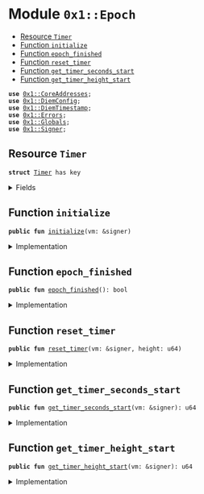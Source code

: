 
<a name="0x1_Epoch"></a>

# Module `0x1::Epoch`



-  [Resource `Timer`](#0x1_Epoch_Timer)
-  [Function `initialize`](#0x1_Epoch_initialize)
-  [Function `epoch_finished`](#0x1_Epoch_epoch_finished)
-  [Function `reset_timer`](#0x1_Epoch_reset_timer)
-  [Function `get_timer_seconds_start`](#0x1_Epoch_get_timer_seconds_start)
-  [Function `get_timer_height_start`](#0x1_Epoch_get_timer_height_start)


<pre><code><b>use</b> <a href="CoreAddresses.md#0x1_CoreAddresses">0x1::CoreAddresses</a>;
<b>use</b> <a href="DiemConfig.md#0x1_DiemConfig">0x1::DiemConfig</a>;
<b>use</b> <a href="DiemTimestamp.md#0x1_DiemTimestamp">0x1::DiemTimestamp</a>;
<b>use</b> <a href="../../../../../../move-stdlib/docs/Errors.md#0x1_Errors">0x1::Errors</a>;
<b>use</b> <a href="Globals.md#0x1_Globals">0x1::Globals</a>;
<b>use</b> <a href="../../../../../../move-stdlib/docs/Signer.md#0x1_Signer">0x1::Signer</a>;
</code></pre>



<a name="0x1_Epoch_Timer"></a>

## Resource `Timer`



<pre><code><b>struct</b> <a href="Epoch.md#0x1_Epoch_Timer">Timer</a> has key
</code></pre>



<details>
<summary>Fields</summary>


<dl>
<dt>
<code>epoch: u64</code>
</dt>
<dd>

</dd>
<dt>
<code>height_start: u64</code>
</dt>
<dd>

</dd>
<dt>
<code>seconds_start: u64</code>
</dt>
<dd>

</dd>
</dl>


</details>

<a name="0x1_Epoch_initialize"></a>

## Function `initialize`



<pre><code><b>public</b> <b>fun</b> <a href="Epoch.md#0x1_Epoch_initialize">initialize</a>(vm: &signer)
</code></pre>



<details>
<summary>Implementation</summary>


<pre><code><b>public</b> <b>fun</b> <a href="Epoch.md#0x1_Epoch_initialize">initialize</a>(vm: &signer) {
    <b>let</b> sender = <a href="../../../../../../move-stdlib/docs/Signer.md#0x1_Signer_address_of">Signer::address_of</a>(vm);
    <b>assert</b>(sender == <a href="CoreAddresses.md#0x1_CoreAddresses_DIEM_ROOT_ADDRESS">CoreAddresses::DIEM_ROOT_ADDRESS</a>(), <a href="../../../../../../move-stdlib/docs/Errors.md#0x1_Errors_requires_role">Errors::requires_role</a>(050001));
    move_to&lt;<a href="Epoch.md#0x1_Epoch_Timer">Timer</a>&gt;(
    vm,
    <a href="Epoch.md#0x1_Epoch_Timer">Timer</a> {
        epoch: 0,
        height_start: 0,
        seconds_start: <a href="DiemTimestamp.md#0x1_DiemTimestamp_now_seconds">DiemTimestamp::now_seconds</a>()
        }
    );
}
</code></pre>



</details>

<a name="0x1_Epoch_epoch_finished"></a>

## Function `epoch_finished`



<pre><code><b>public</b> <b>fun</b> <a href="Epoch.md#0x1_Epoch_epoch_finished">epoch_finished</a>(): bool
</code></pre>



<details>
<summary>Implementation</summary>


<pre><code><b>public</b> <b>fun</b> <a href="Epoch.md#0x1_Epoch_epoch_finished">epoch_finished</a>(): bool <b>acquires</b> <a href="Epoch.md#0x1_Epoch_Timer">Timer</a> {
    <b>let</b> epoch_secs = <a href="Globals.md#0x1_Globals_get_epoch_length">Globals::get_epoch_length</a>();
    <b>let</b> time = borrow_global&lt;<a href="Epoch.md#0x1_Epoch_Timer">Timer</a>&gt;(<a href="CoreAddresses.md#0x1_CoreAddresses_DIEM_ROOT_ADDRESS">CoreAddresses::DIEM_ROOT_ADDRESS</a>());
    <a href="DiemTimestamp.md#0x1_DiemTimestamp_now_seconds">DiemTimestamp::now_seconds</a>() &gt; (epoch_secs + time.seconds_start)
}
</code></pre>



</details>

<a name="0x1_Epoch_reset_timer"></a>

## Function `reset_timer`



<pre><code><b>public</b> <b>fun</b> <a href="Epoch.md#0x1_Epoch_reset_timer">reset_timer</a>(vm: &signer, height: u64)
</code></pre>



<details>
<summary>Implementation</summary>


<pre><code><b>public</b> <b>fun</b> <a href="Epoch.md#0x1_Epoch_reset_timer">reset_timer</a>(vm: &signer, height: u64) <b>acquires</b> <a href="Epoch.md#0x1_Epoch_Timer">Timer</a> {
    <b>let</b> sender = <a href="../../../../../../move-stdlib/docs/Signer.md#0x1_Signer_address_of">Signer::address_of</a>(vm);
    <b>assert</b>(sender == <a href="CoreAddresses.md#0x1_CoreAddresses_DIEM_ROOT_ADDRESS">CoreAddresses::DIEM_ROOT_ADDRESS</a>(), <a href="../../../../../../move-stdlib/docs/Errors.md#0x1_Errors_requires_role">Errors::requires_role</a>(050002));
    <b>let</b> time = borrow_global_mut&lt;<a href="Epoch.md#0x1_Epoch_Timer">Timer</a>&gt;(<a href="CoreAddresses.md#0x1_CoreAddresses_DIEM_ROOT_ADDRESS">CoreAddresses::DIEM_ROOT_ADDRESS</a>());
    time.epoch = <a href="DiemConfig.md#0x1_DiemConfig_get_current_epoch">DiemConfig::get_current_epoch</a>() + 1;
    time.height_start = height;
    time.seconds_start = <a href="DiemTimestamp.md#0x1_DiemTimestamp_now_seconds">DiemTimestamp::now_seconds</a>();
}
</code></pre>



</details>

<a name="0x1_Epoch_get_timer_seconds_start"></a>

## Function `get_timer_seconds_start`



<pre><code><b>public</b> <b>fun</b> <a href="Epoch.md#0x1_Epoch_get_timer_seconds_start">get_timer_seconds_start</a>(vm: &signer): u64
</code></pre>



<details>
<summary>Implementation</summary>


<pre><code><b>public</b> <b>fun</b> <a href="Epoch.md#0x1_Epoch_get_timer_seconds_start">get_timer_seconds_start</a>(vm: &signer):u64 <b>acquires</b> <a href="Epoch.md#0x1_Epoch_Timer">Timer</a> {
    <b>let</b> sender = <a href="../../../../../../move-stdlib/docs/Signer.md#0x1_Signer_address_of">Signer::address_of</a>(vm);
    <b>assert</b>(sender == <a href="CoreAddresses.md#0x1_CoreAddresses_DIEM_ROOT_ADDRESS">CoreAddresses::DIEM_ROOT_ADDRESS</a>(),  <a href="../../../../../../move-stdlib/docs/Errors.md#0x1_Errors_requires_role">Errors::requires_role</a>(050003));
    <b>let</b> time = borrow_global&lt;<a href="Epoch.md#0x1_Epoch_Timer">Timer</a>&gt;(<a href="CoreAddresses.md#0x1_CoreAddresses_DIEM_ROOT_ADDRESS">CoreAddresses::DIEM_ROOT_ADDRESS</a>());
    time.seconds_start
}
</code></pre>



</details>

<a name="0x1_Epoch_get_timer_height_start"></a>

## Function `get_timer_height_start`



<pre><code><b>public</b> <b>fun</b> <a href="Epoch.md#0x1_Epoch_get_timer_height_start">get_timer_height_start</a>(vm: &signer): u64
</code></pre>



<details>
<summary>Implementation</summary>


<pre><code><b>public</b> <b>fun</b> <a href="Epoch.md#0x1_Epoch_get_timer_height_start">get_timer_height_start</a>(vm: &signer):u64 <b>acquires</b> <a href="Epoch.md#0x1_Epoch_Timer">Timer</a> {
  <b>let</b> sender = <a href="../../../../../../move-stdlib/docs/Signer.md#0x1_Signer_address_of">Signer::address_of</a>(vm);
  <b>assert</b>(sender == <a href="CoreAddresses.md#0x1_CoreAddresses_DIEM_ROOT_ADDRESS">CoreAddresses::DIEM_ROOT_ADDRESS</a>(),  <a href="../../../../../../move-stdlib/docs/Errors.md#0x1_Errors_requires_role">Errors::requires_role</a>(050004));
  <b>let</b> time = borrow_global&lt;<a href="Epoch.md#0x1_Epoch_Timer">Timer</a>&gt;(<a href="CoreAddresses.md#0x1_CoreAddresses_DIEM_ROOT_ADDRESS">CoreAddresses::DIEM_ROOT_ADDRESS</a>());
  time.height_start
}
</code></pre>



</details>


[//]: # ("File containing references which can be used from documentation")
[ACCESS_CONTROL]: https://github.com/diem/dip/blob/main/dips/dip-2.md
[ROLE]: https://github.com/diem/dip/blob/main/dips/dip-2.md#roles
[PERMISSION]: https://github.com/diem/dip/blob/main/dips/dip-2.md#permissions
